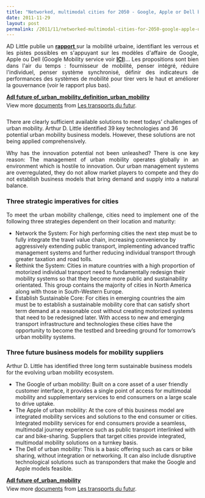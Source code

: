 ```yaml
---
title: "Networked, multimodal cities for 2050 - Google, Apple or Dell business models ?"
date: 2011-11-29
layout: post
permalink: /2011/11/networked-multimodal-cities-for-2050-google-apple-or-dell-business-models.html
---
```


<p style="text-align: justify">AD Little publie un <strong><a href="http://www.adlittle.com/multimodal-cities-of-2050.html" target="_blank">rapport </a></strong>sur la mobilité urbaine, identifiant les verrous et les pistes possibles en s'appuyant sur les modèles d'affaire de Google, Apple ou Dell (Google Mobility service voir <strong><a href="/2011/07/google-mobility-service-et-si-nous-le-faisions-sans-attendre-.html" target="_blank">ICI</a></strong>)... Les propositions sont bien dans l'air du temps : fournisseur de mobilité, penser intégré, réduire l'individuel, penser système synchronisé, définir des indicateurs de performances des systèmes de mobilité pour tirer vers le haut et améliorer la gouvernance (voir le rapport plus bas).</p> <div id="__ss_10386018" style="width: 477px"><strong style="margin: 12px 0 4px"><a href="http://www.slideshare.net/transportsdufutur/adl-future-ofurbanmobilitydefinitionurbanmobility" title="Adl future of_urban_mobility_definition_urban_mobility">Adl future of_urban_mobility_definition_urban_mobility</a></strong>          <div style="padding: 5px 0 12px">View more <a href="http://www.slideshare.net/">documents</a> from <a href="http://www.slideshare.net/transportsdufutur">Les transports du futur</a>.</div> </div> <p style="text-align: justify"> </p>  <!--more-->  There are clearly sufficient available solutions to meet todays’ challenges of urban mobility. Arthur D. Little identified 39 key technologies and 36 potential urban mobility business models. However, these solutions are not being applied comprehensively. <p style="text-align: justify">Why has the innovation potential not been unleashed? There is one key reason: The management of urban mobility operates globally in an environment which is hostile to innovation. Our urban management systems are overregulated, they do not allow market players to compete and they do not establish business models that bring demand and supply into a natural balance.</p> <div style="text-align: justify"> <h3>Three strategic imperatives for cities</h3> </div> <p style="text-align: justify">To meet the urban mobility challenge, cities need to implement one of the following three strategies dependent on their location and maturity: </p> <ul> <li>Network the System: For high performing cities the next step must be to fully integrate the travel value chain, increasing convenience by aggressively extending public transport, implementing advanced traffic management systems and further reducing individual transport through greater taxation and road tolls. </li> <li>Rethink the System: Cities in mature countries with a high proportion of motorized individual transport need to fundamentally redesign their mobility systems so that they become more public and sustainability orientated. This group contains the majority of cities in North America along with those in South-Western Europe. </li> <li>Establish Sustainable Core: For cities in emerging countries the aim must be to establish a sustainable mobility core that can satisfy short term demand at a reasonable cost without creating motorized systems that need to be redesigned later. With access to new and emerging transport infrastructure and technologies these cities have the opportunity to become the testbed and breeding ground for tomorrow’s urban mobility systems.</li> </ul> <div> <h3>Three future business models for mobility suppliers</h3> </div> <p>Arthur D. Little has identified three long term sustainable business models for the evolving urban mobility ecosystem.</p> <ul> <li>The Google of urban mobility: Built on a core asset of a user friendly customer interface, it provides a single point of access for multimodal mobility and supplementary services to end consumers on a large scale to drive uptake. </li> <li>The Apple of urban mobility: At the core of this business model are integrated mobility services and solutions to the end consumer or cities. Integrated mobility services for end consumers provide a seamless, multimodal journey experience such as public transport interlinked with car and bike-sharing. Suppliers that target cities provide integrated, multimodal mobility solutions on a turnkey basis. </li> <li>The Dell of urban mobility: This is a basic offering such as cars or bike sharing, without integration or networking. It can also include disruptive technological solutions such as transponders that make the Google and Apple models feasible.</li> </ul> <div id="__ss_10386017" style="width: 477px"><strong style="margin: 12px 0 4px"><a href="http://www.slideshare.net/transportsdufutur/adl-future-ofurbanmobility" title="Adl future of_urban_mobility">Adl future of_urban_mobility</a></strong>         <div style="padding: 5px 0 12px">View more <a href="http://www.slideshare.net/">documents</a> from <a href="http://www.slideshare.net/transportsdufutur">Les transports du futur</a>.</div> </div>